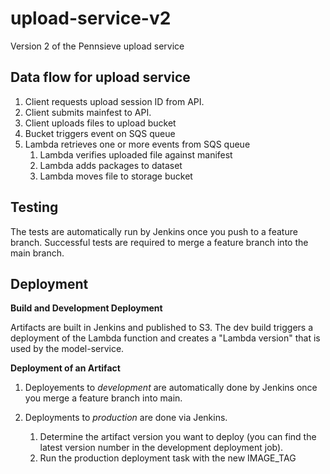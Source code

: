 # upload-service-v2
Version 2 of the Pennsieve upload service


## Data flow for upload service

1. Client requests upload session ID from API.
2. Client submits mainfest to API.
3. Client uploads files to upload bucket 
4. Bucket triggers event on SQS queue
5. Lambda retrieves one or more events from SQS queue
   1. Lambda verifies uploaded file against manifest
   2. Lambda adds packages to dataset
   3. Lambda moves file to storage bucket

## Testing

The tests are automatically run by Jenkins once you push to a feature branch. Successful tests are required to merge a feature branch into the main branch.

## Deployment

__Build and Development Deployment__

Artifacts are built in Jenkins and published to S3. The dev build triggers a deployment of the Lambda function and creates a "Lambda version" that is used by the model-service.

__Deployment of an Artifact__

1. Deployements to *development* are automatically done by Jenkins once you merge a feature branch into main.

2. Deployments to *production* are done via Jenkins.

   1. Determine the artifact version you want to deploy (you can find the latest version number in the development deployment job).
   2. Run the production deployment task with the new IMAGE_TAG
